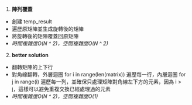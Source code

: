 1. **陣列覆蓋**

- 創建 temp_result
- 遍歷原矩陣並生成旋轉後的矩陣
- 將旋轉後的矩陣覆蓋回原矩陣
- *時間複雜度O(N ^ 2)，空間複雜度O(N ^ 2)*

2. **better solution**

- 翻轉矩陣的上下行
- 對角線翻轉，外層迴圈 for i in range(len(matrix)) 遍歷每一行，內層迴圈 for j in range(i) 遍歷每一列，並確保只處理矩陣對角線左下方的元素，因為 i > j，這樣可以避免重複交換已經處理過的元素
- *時間複雜度O(N ^ 2)，空間複雜度O(1)*

